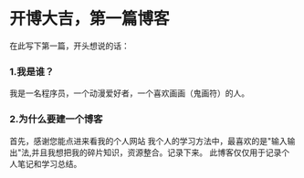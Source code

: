 # 开博大吉，第一篇博客

在此写下第一篇，开头想说的话：

### 1.我是谁？

我是一名程序员，一个动漫爱好者，一个喜欢画画（鬼画符）的人。

### 2.为什么要建一个博客
首先，感谢您能点进来看我的个人网站
我个人的学习方法中，最喜欢的是"输入输出"法,并且我想把我的碎片知识，资源整合。记录下来。
此博客仅仅用于记录个人笔记和学习总结。



